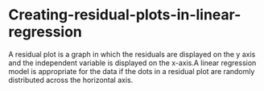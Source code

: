 # Creating-residual-plots-in-linear-regression
A residual plot is a graph in which the residuals are displayed on the y axis and the independent variable is displayed on the x-axis.A linear regression model is appropriate for the data if the dots in a residual plot are randomly distributed across the horizontal axis.
